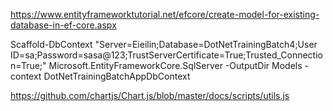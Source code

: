 
https://www.entityframeworktutorial.net/efcore/create-model-for-existing-database-in-ef-core.aspx



Scaffold-DbContext "Server=Eieilin;Database=DotNetTrainingBatch4;User ID=sa;Password=sasa@123;TrustServerCertificate=True;Trusted_Connection=True;" Microsoft.EntityFrameworkCore.SqlServer -OutputDir Models -context DotNetTrainingBatchAppDbContext

https://github.com/chartjs/Chart.js/blob/master/docs/scripts/utils.js